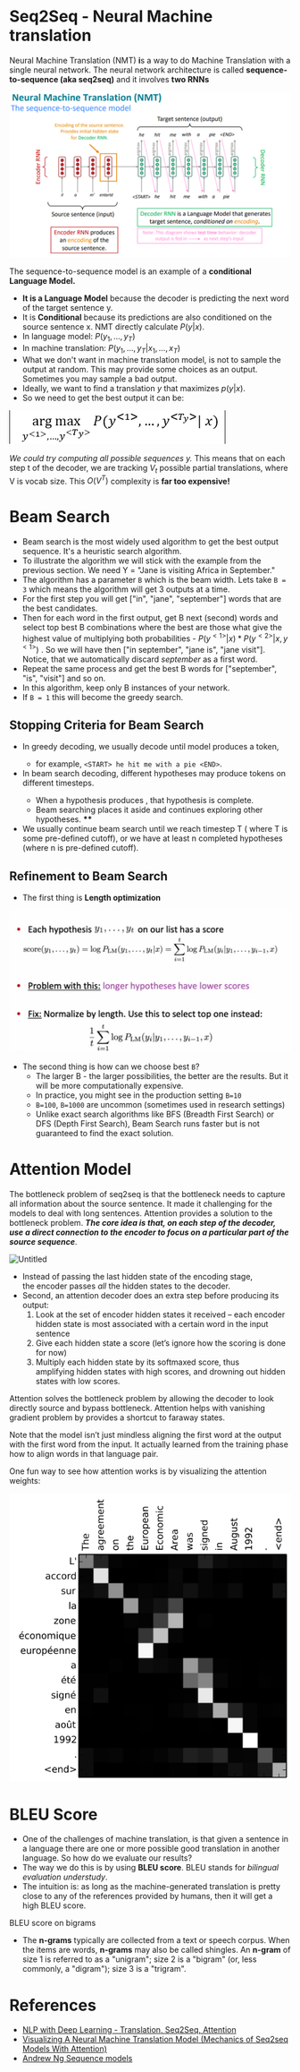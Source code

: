 # Seq2Seq - Neural Machine translation

Neural Machine Translation (NMT) **i**s a way to do Machine Translation with a single neural network. The neural network architecture is called **sequence-to-sequence (aka seq2seq)** and it involves **two RNNs**

![Untitled](images/Untitled.png)

The sequence-to-sequence model is an example of a **conditional Language Model.**

- **It is a Language Model** because the decoder is predicting the next word of the target sentence y.
- It is **Conditional** because its predictions are also conditioned on the source sentence x. NMT directly calculate $P(y|x)$.
- In language model: $P(y_1, ..., y_{T})$
- In machine translation: $P(y_1, ..., y_{T}|x_1, ...,x_T)$
- What we don't want in machine translation model, is not to sample the output at random. This may provide some choices as an output. Sometimes you may sample a bad output.
- Ideally, we want to find a translation $y$ that maximizes $p(y | x)$.
- So we need to get the best output it can be:

![Untitled](images/Untitled4.png)

*We could try computing all possible sequences y.* This means that on each step t of the decoder, we are tracking $V_t$ possible partial translations, where V is vocab size. This $O(V^T)$ complexity is **far too expensive!**

# Beam Search

- Beam search is the most widely used algorithm to get the best output sequence. It's a heuristic search algorithm.
- To illustrate the algorithm we will stick with the example from the previous section. We need Y = "Jane is visiting Africa in September."
- The algorithm has a parameter `B` which is the beam width. Lets take `B = 3` which means the algorithm will get 3 outputs at a time.
- For the first step you will get ["in", "jane", "september"] words that are the best candidates.
- Then for each word in the first output, get B next (second) words and select top best B combinations where the best are those what give the highest value of multiplying both probabilities - $P(y^{<1>}|x)*P(y^{<2>}|x, y^{<1>})$ . So we will have then ["in september", "jane is", "jane visit"]. Notice, that we automatically discard *september* as a first word.
- Repeat the same process and get the best B words for ["september", "is", "visit"] and so on.
- In this algorithm, keep only B instances of your network.
- If `B = 1` this will become the greedy search.

## Stopping Criteria for Beam Search

- In greedy decoding, we usually decode until model produces a <END> token,
  - for example, `<START> he hit me with a pie <END>`.
- In beam search decoding, different hypotheses may produce <END> tokens on different timesteps.
  - When a hypothesis produces <END>, that hypothesis is complete.
  - Beam searching places it aside and continues exploring other hypotheses. **\*\***
- We usually continue beam search until we reach timestep T ( where T is some pre-defined cutoff), or we have at least n completed hypotheses (where n is pre-defined cutoff).

## Refinement to Beam Search

- The first thing is **Length optimization**

![Untitled](images/Untitled%201.png)

- The second thing is how can we choose best `B`?
  - The larger B - the larger possibilities, the better are the results. But it will be more computationally expensive.
  - In practice, you might see in the production setting `B=10`
  - `B=100`, `B=1000` are uncommon (sometimes used in research settings)
  - Unlike exact search algorithms like BFS (Breadth First Search) or DFS (Depth First Search), Beam Search runs faster but is not guaranteed to find the exact solution.

# Attention Model

The bottleneck problem of seq2seq is that the bottleneck needs to capture all information about the source sentence. It made it challenging for the models to deal with long sentences. Attention provides a solution to the bottleneck problem. **_The core idea is that, on each step of the decoder, use a direct connection to the encoder to focus on a particular part of the source sequence_**.

![Untitled](images/Untitled5.gif)

- Instead of passing the last hidden state of the encoding stage, the encoder passes _all_ the hidden states to the decoder.
- Second, an attention decoder does an extra step before producing its output:
  1. Look at the set of encoder hidden states it received – each encoder hidden state is most associated with a certain word in the input sentence
  2. Give each hidden state a score (let’s ignore how the scoring is done for now)
  3. Multiply each hidden state by its softmaxed score, thus amplifying hidden states with high scores, and drowning out hidden states with low scores.

Attention solves the bottleneck problem by allowing the decoder to look directly source and bypass bottleneck. Attention helps with vanishing gradient problem by provides a shortcut to faraway states.

Note that the model isn’t just mindless aligning the first word at the output with the first word from the input. It actually learned from the training phase how to align words in that language pair.

One fun way to see how attention works is by visualizing the attention weights:

![Untitled](images/Untitled%202.png)

# BLEU Score

- One of the challenges of machine translation, is that given a sentence in a language there are one or more possible good translation in another language. So how do we evaluate our results?
- The way we do this is by using **BLEU score**. BLEU stands for *bilingual evaluation understudy*.
- The intuition is: as long as the machine-generated translation is pretty close to any of the references provided by humans, then it will get a high BLEU score.

BLEU score on bigrams

- The **n-grams** typically are collected from a text or speech corpus. When the items are words, **n-grams** may also be called shingles. An **n-gram** of size 1 is referred to as a "unigram"; size 2 is a "bigram" (or, less commonly, a "digram"); size 3 is a "trigram".

# References

- [NLP with Deep Learning - Translation, Seq2Seq, Attention](https://youtu.be/XXtpJxZBa2c?si=38VXFikr2eiAcjbf)
- [Visualizing A Neural Machine Translation Model (Mechanics of Seq2seq Models With Attention)](https://jalammar.github.io/visualizing-neural-machine-translation-mechanics-of-seq2seq-models-with-attention/)
- [Andrew Ng Sequence models](https://www.youtube.com/watch?v=S7oA5C43Rbc)
